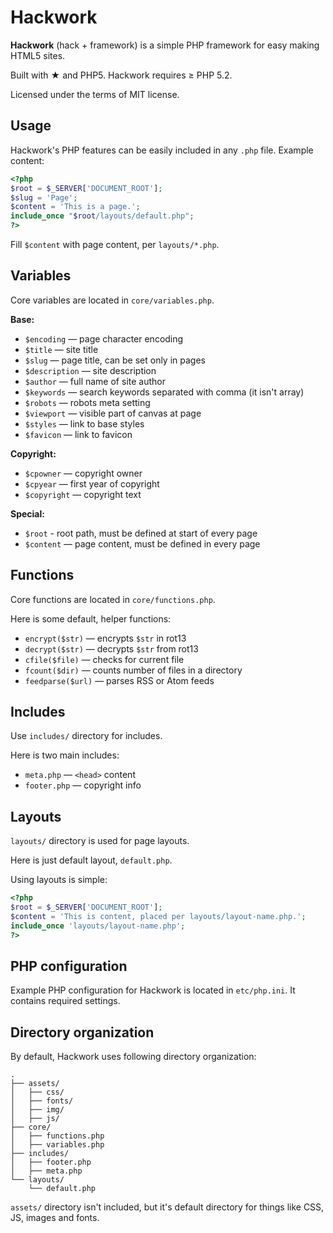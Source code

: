# Hackwork

**Hackwork** (hack + framework) is a simple PHP framework for easy making HTML5
sites.

Built with &#9733; and PHP5. Hackwork requires &ge; PHP 5.2.

Licensed under the terms of MIT license.

## Usage

Hackwork's PHP features can be easily included in any `.php` file. Example
content:

```php
<?php
$root = $_SERVER['DOCUMENT_ROOT'];
$slug = 'Page';
$content = 'This is a page.';
include_once "$root/layouts/default.php";
?>
```

Fill `$content` with page content, per `layouts/*.php`.

## Variables

Core variables are located in `core/variables.php`.

**Base:**

* `$encoding` — page character encoding
* `$title` — site title
* `$slug` — page title, can be set only in pages
* `$description` — site description
* `$author` — full name of site author
* `$keywords` — search keywords separated with comma (it isn't array)
* `$robots` — robots meta setting
* `$viewport` — visible part of canvas at page
* `$styles` — link to base styles
* `$favicon` — link to favicon

**Copyright:**

* `$cpowner` — copyright owner
* `$cpyear` — first year of copyright
* `$copyright` — copyright text

**Special:**

* `$root` - root path, must be defined at start of every page
* `$content` — page content, must be defined in every page

## Functions

Core functions are located in `core/functions.php`.

Here is some default, helper functions:

* `encrypt($str)` — encrypts `$str` in rot13
* `decrypt($str)` — decrypts `$str` from rot13
* `cfile($file)` — checks for current file
* `fcount($dir)` — counts number of files in a directory
* `feedparse($url)` — parses RSS or Atom feeds

## Includes

Use `includes/` directory for includes.

Here is two main includes:

* `meta.php` — `<head>` content
* `footer.php` — copyright info

## Layouts

`layouts/` directory is used for page layouts.

Here is just default layout, `default.php`.

Using layouts is simple:

```php
<?php
$root = $_SERVER['DOCUMENT_ROOT'];
$content = 'This is content, placed per layouts/layout-name.php.';
include_once 'layouts/layout-name.php';
?>
```

## PHP configuration

Example PHP configuration for Hackwork is located in `etc/php.ini`. It
contains required settings.

## Directory organization

By default, Hackwork uses following directory organization:

```
.
├── assets/
│   ├── css/
│   ├── fonts/
│   ├── img/
│   ├── js/
├── core/
│   ├── functions.php
│   ├── variables.php
├── includes/
│   ├── footer.php
│   ├── meta.php
└── layouts/
    └── default.php
```

`assets/` directory isn't included, but it's default directory for things like
CSS, JS, images and fonts.